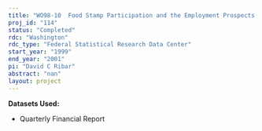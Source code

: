 ```yaml
---
title: "WO98-10  Food Stamp Participation and the Employment Prospects of Low-Skill Workers"
proj_id: "114"
status: "Completed"
rdc: "Washington"
rdc_type: "Federal Statistical Research Data Center"
start_year: "1999"
end_year: "2001"
pi: "David C Ribar"
abstract: "nan"
layout: project
---
```


**Datasets Used:**

  - Quarterly Financial Report 

